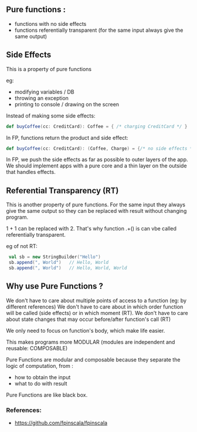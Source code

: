 ## Pure functions :
 - functions with no side effects
 - functions referentially transparent (for the same input always give the same output)

## Side Effects
 
This is a property of pure functions
 
eg:
 - modifying variables / DB
 - throwing an exception
 - printing to console / drawing on the screen
 
Instead of making some side effects:
```scala
def buyCoffee(cc: CreditCard): Coffee = { /* charging CreditCard */ }
```

In FP, functions return the product and side effect:
```scala
def buyCoffee(cc: CreditCard): (Coffee, Charge) = {/* no side effects */}
```
 
In FP, we push the side effects as far as possible to outer layers of the app. 
We should implement apps with a pure core and a thin layer on the outside that handles effects.
 
## Referential Transparency (RT)
 
This is another property of pure functions.
For the same input they always give the same output so they can be replaced with result without changing program.
 
1 + 1 can be replaced with 2. That's why function .+() is can vbe called referentially transparent.
 
eg of not RT:
```scala
 val sb = new StringBuilder("Hello")
 sb.append(", World")   // Hello, World
 sb.append(", World")   // Hello, World, World
```

 
## Why use Pure Functions ?
 
We don't have to care about multiple points of access to a function (eg: by different references)
We don't have to care about in which order function will be called (side effects) or in which moment (RT).
We don't have to care about state changes that may occur before/after function's call (RT)
 
We only need to focus on function's body, which make life easier.
 
This makes programs more MODULAR (modules are independent and reusable: COMPOSABLE)
 
Pure Functions are modular and composable because they separate the logic of computation, from :
 - how to obtain the input
 - what to do with result
 
Pure Functions are like black box.
   



### References:
 - https://github.com/fpinscala/fpinscala
 